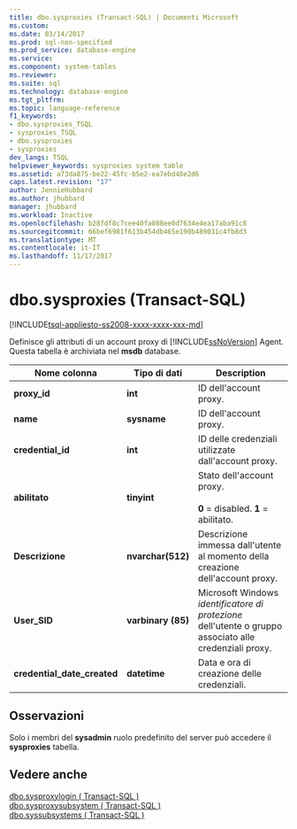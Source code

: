 ```yaml
---
title: dbo.sysproxies (Transact-SQL) | Documenti Microsoft
ms.custom: 
ms.date: 03/14/2017
ms.prod: sql-non-specified
ms.prod_service: database-engine
ms.service: 
ms.component: system-tables
ms.reviewer: 
ms.suite: sql
ms.technology: database-engine
ms.tgt_pltfrm: 
ms.topic: language-reference
f1_keywords:
- dbo.sysproxies_TSQL
- sysproxies_TSQL
- dbo.sysproxies
- sysproxies
dev_langs: TSQL
helpviewer_keywords: sysproxies system table
ms.assetid: a73da875-be22-45fc-b5e2-ea7ebd48e2d6
caps.latest.revision: "17"
author: JennieHubbard
ms.author: jhubbard
manager: jhubbard
ms.workload: Inactive
ms.openlocfilehash: b28fdf8c7cee40fa088ee0d7634e4ea17aba91c8
ms.sourcegitcommit: 66bef6981f613b454db465e190b489031c4fb8d3
ms.translationtype: MT
ms.contentlocale: it-IT
ms.lasthandoff: 11/17/2017
---
```

# <a name="dbosysproxies-transact-sql"></a>dbo.sysproxies (Transact-SQL)
[!INCLUDE[tsql-appliesto-ss2008-xxxx-xxxx-xxx-md](../../includes/tsql-appliesto-ss2008-xxxx-xxxx-xxx-md.md)]

  Definisce gli attributi di un account proxy di [!INCLUDE[ssNoVersion](../../includes/ssnoversion-md.md)] Agent. Questa tabella è archiviata nel **msdb** database.  
  
|Nome colonna|Tipo di dati|Description|  
|-----------------|---------------|-----------------|  
|**proxy_id**|**int**|ID dell'account proxy.|  
|**name**|**sysname**|ID dell'account proxy.|  
|**credential_id**|**int**|ID delle credenziali utilizzate dall'account proxy.|  
|**abilitato**|**tinyint**|Stato dell'account proxy.<br /><br /> **0** = disabled. **1** = abilitato.|  
|**Descrizione**|**nvarchar(512)**|Descrizione immessa dall'utente al momento della creazione dell'account proxy.|  
|**User_SID**|**varbinary (85)**|Microsoft Windows *identificatore di protezione* dell'utente o gruppo associato alle credenziali proxy.|  
|**credential_date_created**|**datetime**|Data e ora di creazione delle credenziali.|  
  
## <a name="remarks"></a>Osservazioni  
 Solo i membri del **sysadmin** ruolo predefinito del server può accedere il **sysproxies** tabella.  
  
## <a name="see-also"></a>Vedere anche  
 [dbo.sysproxylogin &#40; Transact-SQL &#41;](../../relational-databases/system-tables/dbo-sysproxylogin-transact-sql.md)   
 [dbo.sysproxysubsystem &#40; Transact-SQL &#41;](../../relational-databases/system-tables/dbo-sysproxysubsystem-transact-sql.md)   
 [dbo.syssubsystems &#40; Transact-SQL &#41;](../../relational-databases/system-tables/dbo-syssubsystems-transact-sql.md)  
  
  
